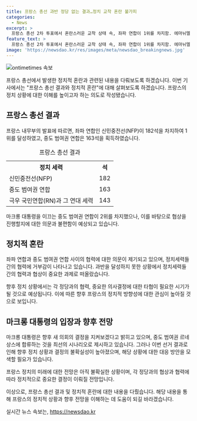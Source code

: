 ```yaml
---
title: 프랑스 총선 과반 정당 없는 결과…정치 교착 혼란 불가피
categories:
  - News
excerpt: >
  프랑스 총선 2차 투표에서 혼란스러운 교착 상태 속, 좌파 연합이 1위를 차지함. 에마뉘엘 마크롱 대통령은 중도 범여권과 협력에 거부감 표명. 마크롱 대통령은 NFP와의 연합을 희망하나, 현재로선 해체 가능성이 없어 보임. 새 정부 구성 시 중도 정당과의 협력을 모색하겠지만 불확실. 프랑스 정치권의 미래가 불투명한 상태.
feature_text: >
  프랑스 총선 2차 투표에서 혼란스러운 교착 상태 속, 좌파 연합이 1위를 차지함. 에마뉘엘 마크롱 대통령은 중도 범여권과 협력에 거부감 표명. 마크롱 대통령은 NFP와의 연합을 희망하나, 현재로선 해체 가능성이 없어 보임. 새 정부 구성 시 중도 정당과의 협력을 모색하겠지만 불확실. 프랑스 정치권의 미래가 불투명한 상태.
image: 'https://newsdao.kr/res/images/meta/newsdao_breakingnews.jpg'
---
```


<p><img src="https://newsdao.kr/res/images/meta/newsdao_breakingnews.jpg" alt="ontimetimes 속보" /></p>

<p>프랑스 총선에서 발생한 정치적 혼란과 관련된 내용을 다뤄보도록 하겠습니다. 이번 기사에서는 "프랑스 총선 결과와 정치적 혼란"에 대해 살펴보도록 하겠습니다. 프랑스의 정치 상황에 대한 이해를 높이고자 하는 의도로 작성됐습니다. </p>

<h2 data-ke-size="size26">프랑스 총선 결과</h2>

<p data-ke-size="size16">프랑스 내무부의 발표에 따르면, 좌파 연합인 신민중전선(NFP)이 182석을 차지하여 1위를 달성하였고, 중도 범여권 연합은 163석을 획득하였습니다.</p>

<table>
  <caption>프랑스 총선 결과</caption>
  <tr>
    <th>정치 세력</th>
    <th>석</th>
  </tr>
  <tr>
    <td>신민중전선(NFP)</td>
    <td>182</td>
  </tr>
  <tr>
    <td>중도 범여권 연합</td>
    <td>163</td>
  </tr>
  <tr>
    <td>극우 국민연합(RN)과 그 연대 세력</td>
    <td>143</td>
  </tr>
</table>

<p data-ke-size="size16">마크롱 대통령을 이끄는 중도 범여권 연합이 2위를 차지했으나, 이를 바탕으로 협상을 진행할지에 대한 의문과 불편함이 예상되고 있습니다.</p>

<h2 data-ke-size="size26">정치적 혼란</h2>

<p data-ke-size="size16">좌파 연합과 중도 범여권 연합 사이의 협력에 대한 의문이 제기되고 있으며, 정치세력들 간의 협력에 거부감이 나타나고 있습니다. 과반을 달성하지 못한 상황에서 정치세력들 간의 협력과 협상이 중요한 과제로 떠올랐습니다.</p>

<p data-ke-size="size16">향후 정치 상황에서는 각 정당과의 협력, 중요한 의사결정에 대한 타협이 필요한 시기가 될 것으로 예상됩니다. 이에 따른 향후 프랑스의 정치적 방향성에 대한 관심이 높아질 것으로 보입니다.</p>

<h2 data-ke-size="size26">마크롱 대통령의 입장과 향후 전망</h2>

<p data-ke-size="size16">마크롱 대통령은 향후 새 의회의 결정을 지켜보겠다고 밝히고 있으며, 중도 범여권 르네상스에 합류하는 것을 최선의 시나리오로 제시하고 있습니다. 그러나 이번 선거 결과로 인해 향후 정치 상황과 결정의 불확실성이 높아졌으며, 해당 상황에 대한 대응 방안을 모색할 필요가 있습니다.</p>

<p data-ke-size="size16">프랑스 정치의 미래에 대한 전망은 아직 불확실한 상황이며, 각 정당과의 협상과 협력에 따라 정치적으로 중요한 결정이 이뤄질 전망입니다.</p>

<p>이상으로, 프랑스 총선 결과 및 정치적 혼란에 대한 내용을 다뤘습니다. 해당 내용을 통해 프랑스의 정치적 상황과 향후 전망을 이해하는 데 도움이 되길 바라겠습니다.</p>
실시간 뉴스 속보는, <a href="https://newsdao.kr" rel="dofollow">https://newsdao.kr</a>


